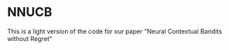 # NNUCB
This is a light version of the code for our paper "Neural Contextual Bandits without Regret"
